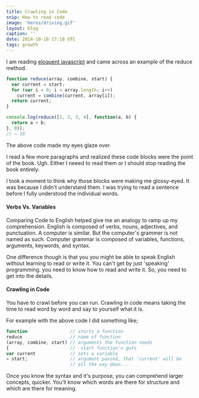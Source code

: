 ```yaml
---
title: Crawling in Code
snip: How to read code
image: 'heros/driving.gif'
layout: blog
caption: ''
date: 2014-10-18 17:18 UTC
tags: growth
---
```


I am reading [eloquent javascript](http://www.eloquentjavascript.com) and came across an example of the reduce method.

~~~javascript
function reduce(array, combine, start) {
  var current = start;
  for (var i = 0; i < array.length; i++)
    current = combine(current, array[i]);
  return current;
}

console.log(reduce([1, 2, 3, 4], function(a, b) {
  return a + b;
}, 0));
// → 10
~~~

The above code made my eyes glaze over.

I read a few more paragraphs and realized these code blocks were the point of the book. Ugh. Either I neeed to read them or I should stop reading the book entirely.  

I took a moment to think why those blocks were making me glossy-eyed. It was because I didn't understand them. I was trying to read a sentence before I fully understood the individual words.

#### Verbs Vs. Variables

Comparing Code to English helped give me an analogy to ramp up my comprehension.
English is composed of verbs, nouns, adjectives, and punctuation. A computer is similar. But the computer's grammer is not named as such. Computer grammar is composed of variables, functions, arguments, keywords, and syntax. 

One difference though is that you you might be able to speak English without learning to read or write it. You can't get by just 'speaking' programming. you need to know how to read and write it. So, you need to get into the details.

#### Crawling in Code
You have to crawl before you can run. Crawling in code means taking the time to read word by word and say to yourself what it is. 

For example with the above code I did something like;


~~~javascript
function                // starts a function
reduce                  // name of function
(array, combine, start) // arguments the function needs
{                       //  start function's guts
var current             // sets a variable
= start;                // argument passed, that 'current' will be
                        // all the way down...
~~~

Once you know the syntax and it's purpose, you can comprehend larger concepts, quicker. You'll know which words are there for structure and which are there for meaning.
